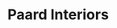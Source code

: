 ---
title: "Paard Interiors"
stack: "HTML - SCSS - Javascript - PHP - WordPress"
live: "http://paardinteriors.x10host.com/"
source: "https://github.com/ayofef/paard.io"
image: "paard.jpg"
description: "I have always wanted to develop a website with an appointment booking system and I took the oppurtunity of integrating it with Paard Interiors landing page. The appointment booking system was intergrated and customised using Wordpress. The right appointment booking plugin with optimum flexibility had to be paid for so I resulted to Contact form 7 plugin with input based on my specification. The only disadvantage this has is that users can select the same time slot which can cause confusion. Apart from that, everything works perfectly and for a real-life project, clients will be advised to pay for a wordpress plugin to avoid this confusion. Developed custom theme from Blankslate."
---